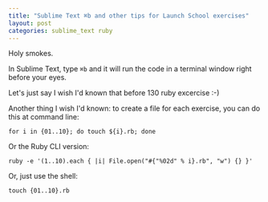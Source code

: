 ```yaml
---
title: "Sublime Text ⌘b and other tips for Launch School exercises"
layout: post
categories: sublime_text ruby
---
```


Holy smokes. 

In Sublime Text, type `⌘b` and it will run the code in a terminal window right before your eyes. 

Let's just say I wish I'd known that before 130 ruby excercise :-) 

Another thing I wish I'd known: to create a file for each exercise, you can do this at command line: 

    for i in {01..10}; do touch ${i}.rb; done

Or the Ruby CLI version:

    ruby -e '(1..10).each { |i| File.open("#{"%02d" % i}.rb", "w") {} }'

Or, just use the shell:

    touch {01..10}.rb
